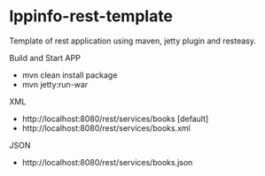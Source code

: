 lppinfo-rest-template
=====================

Template of rest application using maven, jetty plugin and resteasy.

Build and Start APP
- mvn clean install package
- mvn jetty:run-war

XML
- http://localhost:8080/rest/services/books [default]
- http://localhost:8080/rest/services/books.xml

JSON
- http://localhost:8080/rest/services/books.json
